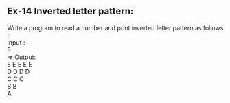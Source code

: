 ## Ex-14 Inverted letter pattern:  
Write a program to read a number and print inverted letter pattern as follows :  
Input :  
5  
=> Output:  
E E E E E  
D D D D  
C C C  
B B  
A  
